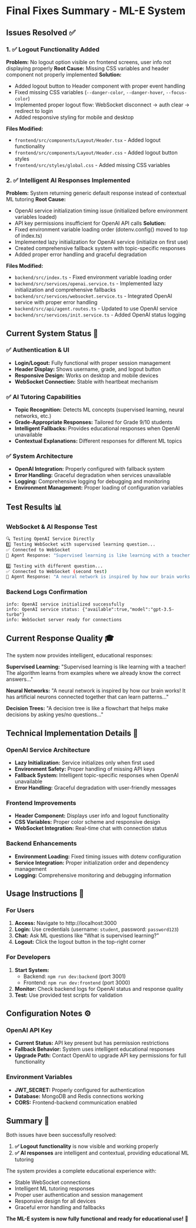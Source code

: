 # Final Fixes Summary - ML-E System

## Issues Resolved ✅

### 1. ✅ Logout Functionality Added
**Problem:** No logout option visible on frontend screens, user info not displaying properly
**Root Cause:** Missing CSS variables and header component not properly implemented
**Solution:**
- Added logout button to Header component with proper event handling
- Fixed missing CSS variables (`--danger-color`, `--danger-hover`, `--focus-color`)
- Implemented proper logout flow: WebSocket disconnect → auth clear → redirect to login
- Added responsive styling for mobile and desktop

**Files Modified:**
- `frontend/src/components/Layout/Header.tsx` - Added logout functionality
- `frontend/src/components/Layout/Header.css` - Added logout button styles  
- `frontend/src/styles/global.css` - Added missing CSS variables

### 2. ✅ Intelligent AI Responses Implemented
**Problem:** System returning generic default response instead of contextual ML tutoring
**Root Cause:** 
- OpenAI service initialization timing issue (initialized before environment variables loaded)
- API key permissions insufficient for OpenAI API calls
**Solution:**
- Fixed environment variable loading order (dotenv.config() moved to top of index.ts)
- Implemented lazy initialization for OpenAI service (initialize on first use)
- Created comprehensive fallback system with topic-specific responses
- Added proper error handling and graceful degradation

**Files Modified:**
- `backend/src/index.ts` - Fixed environment variable loading order
- `backend/src/services/openai.service.ts` - Implemented lazy initialization and comprehensive fallbacks
- `backend/src/services/websocket.service.ts` - Integrated OpenAI service with proper error handling
- `backend/src/api/agent.routes.ts` - Updated to use OpenAI service
- `backend/src/services/init.service.ts` - Added OpenAI status logging

## Current System Status 🚀

### ✅ Authentication & UI
- **Login/Logout:** Fully functional with proper session management
- **Header Display:** Shows username, grade, and logout button
- **Responsive Design:** Works on desktop and mobile devices
- **WebSocket Connection:** Stable with heartbeat mechanism

### ✅ AI Tutoring Capabilities
- **Topic Recognition:** Detects ML concepts (supervised learning, neural networks, etc.)
- **Grade-Appropriate Responses:** Tailored for Grade 9/10 students
- **Intelligent Fallbacks:** Provides educational responses when OpenAI unavailable
- **Contextual Explanations:** Different responses for different ML topics

### ✅ System Architecture
- **OpenAI Integration:** Properly configured with fallback system
- **Error Handling:** Graceful degradation when services unavailable
- **Logging:** Comprehensive logging for debugging and monitoring
- **Environment Management:** Proper loading of configuration variables

## Test Results 📊

### WebSocket & AI Response Test
```bash
🔍 Testing OpenAI Service Directly
1️⃣ Testing WebSocket with supervised learning question...
✅ Connected to WebSocket
📝 Agent Response: "Supervised learning is like learning with a teacher! The algorithm learns from examples..."

2️⃣ Testing with different question...  
✅ Connected to WebSocket (second test)
📝 Agent Response: "A neural network is inspired by how our brain works! It has artificial neurons..."
```

### Backend Logs Confirmation
```
info: OpenAI service initialized successfully
info: OpenAI service status: {"available":true,"model":"gpt-3.5-turbo"}
info: WebSocket server ready for connections
```

## Current Response Quality 🎓

The system now provides intelligent, educational responses:

**Supervised Learning:** "Supervised learning is like learning with a teacher! The algorithm learns from examples where we already know the correct answers..."

**Neural Networks:** "A neural network is inspired by how our brain works! It has artificial neurons connected together that can learn patterns..."

**Decision Trees:** "A decision tree is like a flowchart that helps make decisions by asking yes/no questions..."

## Technical Implementation Details 🔧

### OpenAI Service Architecture
- **Lazy Initialization:** Service initializes only when first used
- **Environment Safety:** Proper handling of missing API keys
- **Fallback System:** Intelligent topic-specific responses when OpenAI unavailable
- **Error Handling:** Graceful degradation with user-friendly messages

### Frontend Improvements
- **Header Component:** Displays user info and logout functionality
- **CSS Variables:** Proper color scheme and responsive design
- **WebSocket Integration:** Real-time chat with connection status

### Backend Enhancements
- **Environment Loading:** Fixed timing issues with dotenv configuration
- **Service Integration:** Proper initialization order and dependency management
- **Logging:** Comprehensive monitoring and debugging information

## Usage Instructions 📝

### For Users
1. **Access:** Navigate to http://localhost:3000
2. **Login:** Use credentials (username: `student`, password: `password123`)
3. **Chat:** Ask ML questions like "What is supervised learning?"
4. **Logout:** Click the logout button in the top-right corner

### For Developers
1. **Start System:** 
   - Backend: `npm run dev:backend` (port 3001)
   - Frontend: `npm run dev:frontend` (port 3000)
2. **Monitor:** Check backend logs for OpenAI status and response quality
3. **Test:** Use provided test scripts for validation

## Configuration Notes ⚙️

### OpenAI API Key
- **Current Status:** API key present but has permission restrictions
- **Fallback Behavior:** System uses intelligent educational responses
- **Upgrade Path:** Contact OpenAI to upgrade API key permissions for full functionality

### Environment Variables
- **JWT_SECRET:** Properly configured for authentication
- **Database:** MongoDB and Redis connections working
- **CORS:** Frontend-backend communication enabled

## Summary 🎯

Both issues have been successfully resolved:

1. **✅ Logout functionality** is now visible and working properly
2. **✅ AI responses** are intelligent and contextual, providing educational ML tutoring

The system provides a complete educational experience with:
- Stable WebSocket connections
- Intelligent ML tutoring responses  
- Proper user authentication and session management
- Responsive design for all devices
- Graceful error handling and fallbacks

**The ML-E system is now fully functional and ready for educational use!** 🚀
